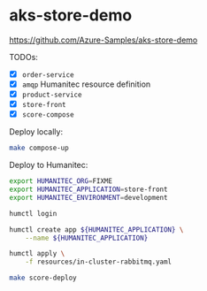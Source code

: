 # aks-store-demo

https://github.com/Azure-Samples/aks-store-demo

TODOs:
- [X] `order-service`
- [X] `amqp` Humanitec resource definition
- [X] `product-service`
- [X] `store-front`
- [X] `score-compose`

Deploy locally:
```bash
make compose-up
```

Deploy to Humanitec:
```bash
export HUMANITEC_ORG=FIXME
export HUMANITEC_APPLICATION=store-front
export HUMANITEC_ENVIRONMENT=development

humctl login

humctl create app ${HUMANITEC_APPLICATION} \
    --name ${HUMANITEC_APPLICATION}

humctl apply \
    -f resources/in-cluster-rabbitmq.yaml

make score-deploy
```